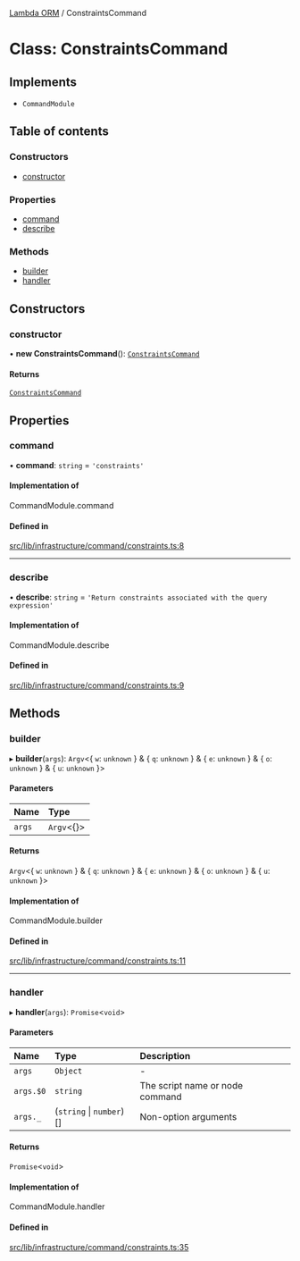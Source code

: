 [Lambda ORM](../README.md) / ConstraintsCommand

# Class: ConstraintsCommand

## Implements

- `CommandModule`

## Table of contents

### Constructors

- [constructor](ConstraintsCommand.md#constructor)

### Properties

- [command](ConstraintsCommand.md#command)
- [describe](ConstraintsCommand.md#describe)

### Methods

- [builder](ConstraintsCommand.md#builder)
- [handler](ConstraintsCommand.md#handler)

## Constructors

### constructor

• **new ConstraintsCommand**(): [`ConstraintsCommand`](ConstraintsCommand.md)

#### Returns

[`ConstraintsCommand`](ConstraintsCommand.md)

## Properties

### command

• **command**: `string` = `'constraints'`

#### Implementation of

CommandModule.command

#### Defined in

[src/lib/infrastructure/command/constraints.ts:8](https://github.com/lambda-orm/lambdaorm-cli/blob/022d635/src/lib/infrastructure/command/constraints.ts#L8)

___

### describe

• **describe**: `string` = `'Return constraints associated with the query expression'`

#### Implementation of

CommandModule.describe

#### Defined in

[src/lib/infrastructure/command/constraints.ts:9](https://github.com/lambda-orm/lambdaorm-cli/blob/022d635/src/lib/infrastructure/command/constraints.ts#L9)

## Methods

### builder

▸ **builder**(`args`): `Argv`\<\{ `w`: `unknown`  } & \{ `q`: `unknown`  } & \{ `e`: `unknown`  } & \{ `o`: `unknown`  } & \{ `u`: `unknown`  }\>

#### Parameters

| Name | Type |
| :------ | :------ |
| `args` | `Argv`\<{}\> |

#### Returns

`Argv`\<\{ `w`: `unknown`  } & \{ `q`: `unknown`  } & \{ `e`: `unknown`  } & \{ `o`: `unknown`  } & \{ `u`: `unknown`  }\>

#### Implementation of

CommandModule.builder

#### Defined in

[src/lib/infrastructure/command/constraints.ts:11](https://github.com/lambda-orm/lambdaorm-cli/blob/022d635/src/lib/infrastructure/command/constraints.ts#L11)

___

### handler

▸ **handler**(`args`): `Promise`\<`void`\>

#### Parameters

| Name | Type | Description |
| :------ | :------ | :------ |
| `args` | `Object` | - |
| `args.$0` | `string` | The script name or node command |
| `args._` | (`string` \| `number`)[] | Non-option arguments |

#### Returns

`Promise`\<`void`\>

#### Implementation of

CommandModule.handler

#### Defined in

[src/lib/infrastructure/command/constraints.ts:35](https://github.com/lambda-orm/lambdaorm-cli/blob/022d635/src/lib/infrastructure/command/constraints.ts#L35)
